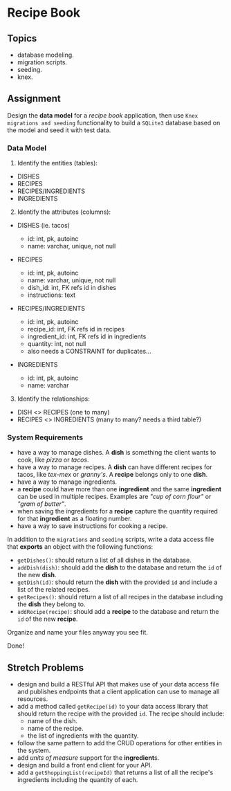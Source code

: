 # Recipe Book

## Topics

- database modeling.
- migration scripts.
- seeding.
- knex.

## Assignment

Design the **data model** for a _recipe book_ application, then use `Knex migrations and seeding` functionality to build a `SQLite3` database based on the model and seed it with test data.

### Data Model

1. Identify the entities (tables):
- DISHES
- RECIPES
- RECIPES/INGREDIENTS
- INGREDIENTS

2. Identify the attributes (columns):
- DISHES (ie. tacos)
  - id: int, pk, autoinc
  - name: varchar, unique, not null

- RECIPES
  - id: int, pk, autoinc
  - name: varchar, unique, not null
  - dish_id: int, FK refs id in dishes
  - instructions: text

- RECIPES/INGREDIENTS
  - id: int, pk, autoinc
  - recipe_id: int, FK refs id in recipes
  - ingredient_id: int, FK refs id in ingredients
  - quantity: int, not null
  - also needs a CONSTRAINT for duplicates...

- INGREDIENTS
  - id: int, pk, autoinc
  - name: varchar

3. Identify the relationships:
- DISH <> RECIPES (one to many)
- RECIPES <> INGREDIENTS (many to many? needs a third table?)

### System Requirements

- have a way to manage dishes. A **dish** is something the client wants to cook, like _pizza_ or _tacos_.
- have a way to manage recipes. A **dish** can have different recipes for tacos, like _tex-mex_ or _granny's_. A **recipe** belongs only to one **dish**.
- have a way to manage ingredients.
- a **recipe** could have more than one **ingredient** and the same **ingredient** can be used in multiple recipes. Examples are _"cup of corn flour"_ or _"gram of butter"_.
- when saving the ingredients for a **recipe** capture the quantity required for that **ingredient** as a floating number.
- have a way to save instructions for cooking a recipe.
<!-- - have a way to pick a **dish** and a **recipe** and get a _shopping list_ with all the ingredients, and quantity of each, needed to cook the **dish**. -->

In addition to the `migrations` and `seeding` scripts, write a data access file that **exports** an object with the following functions:

- `getDishes()`: should return a list of all dishes in the database.
- `addDish(dish)`: should add the **dish** to the database and return the `id` of the new **dish**.
- `getDish(id)`: should return the **dish** with the provided `id` and include a list of the related recipes.
- `getRecipes()`: should return a list of all recipes in the database including the **dish** they belong to.
- `addRecipe(recipe)`: should add a **recipe** to the database and return the `id` of the new **recipe**.

Organize and name your files anyway you see fit.

Done!

## Stretch Problems

- design and build a RESTful API that makes use of your data access file and publishes endpoints that a client application can use to manage all resources.
- add a method called `getRecipe(id)` to your data access library that should return the recipe with the provided `id`. The recipe should include:
  - name of the dish.
  - name of the recipe.
  - the list of ingredients with the quantity.
- follow the same pattern to add the CRUD operations for other entities in the system.
- add _units of measure_ support for the **ingredient**s.
- design and build a front end client for your API.
- add a `getShoppingList(recipeId)` that returns a list of all the recipe's ingredients including the quantity of each.
